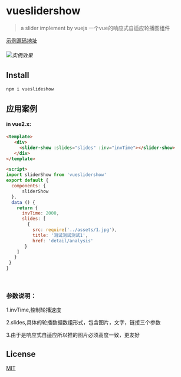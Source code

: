 # vueslidershow

> a slider implement by vuejs
>一个vue的响应式自适应轮播图组件

[示例源码地址](https://github.com/HongqingCao/MyCode/tree/master/VueSliderShow)

###### ![实例效果](https://github.com/HongqingCao/MyCode/blob/master/VueSliderShow/VueSlider.gif)

## Install
``` bash
npm i vueslideshow
```


## 应用案例

#### in vue2.x:

```html
<template>
   <div>
     <slider-show :slides="slides" :inv="invTime"></slider-show>
   </div>
</template>

<script>
import sliderShow from 'vueslidershow'
export default {
  components: {
      sliderShow
  },
  data () {
    return {
      invTime: 2000,
      slides: [
        {
          src: require('../assets/1.jpg'),
          title: '测试测试测试1',
          href: 'detail/analysis'
       }
    ]
   }
 }
}
```
<br>

### 参数说明：

 1.invTime,控制轮播速度
 
 2.slides,具体的轮播数据数组形式，包含图片，文字，链接三个参数
 
 3.由于是响应式自适应所以推的图片必须高度一致，更友好

## License

[MIT](LICENSE)

